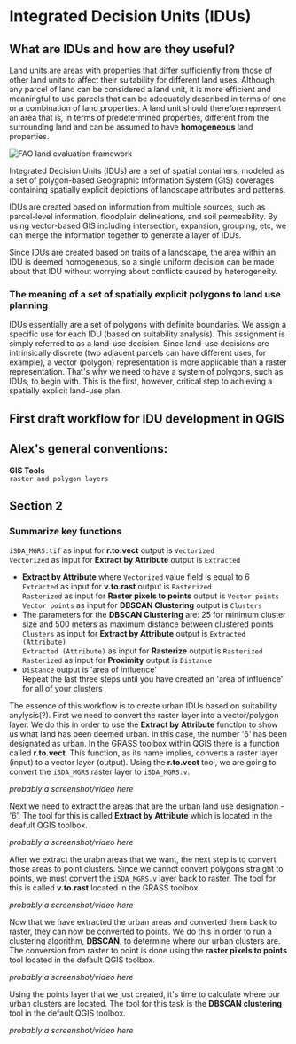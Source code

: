# Integrated Decision Units (IDUs)

## What are IDUs and how are they useful?

Land units are areas with properties that differ sufficiently from those of
other land units to affect their suitability for different land uses.
Although any parcel of land can be considered a land unit, it is more efficient
and meaningful to use parcels that can be adequately described in terms of one
or a combination of land properties.
A land unit should therefore represent an area that is, in terms of
predetermined properties, different from the surrounding land and can be
assumed to have **homogeneous** land properties.

![FAO land evaluation framework](https://www.fao.org/3/U1980E/u1980e09.jpg)

Integrated Decision Units (IDUs) are a set of spatial containers, modeled as a set of polygon-based 
Geographic Information System (GIS) coverages containing spatially explicit depictions of landscape 
attributes and patterns.

IDUs are created based on information from multiple sources, such as parcel-level information, 
floodplain delineations, and soil permeability. By using vector-based GIS including intersection, 
expansion, grouping, etc, we can merge the information together to generate a layer of IDUs.

Since IDUs are created based on traits of a landscape, the area within an IDU is deemed homogeneous, 
so a single uniform decision can be made about that IDU without worrying about conflicts caused by heterogeneity.

### The meaning of a set of spatially explicit polygons to land use planning

IDUs essentially are a set of polygons with definite boundaries.
We assign a specific use for each IDU (based on suitability analysis). This assignment is simply referred to
as a land-use decision. 
Since land-use decisions are intrinsically discrete (two adjacent parcels can have different uses, for example), 
a vector (polygon) representation is more applicable than a raster representation. That's why we need to 
have a system of polygons, such as IDUs, to begin with. This is the first, however, 
critical step to achieving a spatially explicit land-use plan.

## First draft workflow for IDU development in QGIS

## Alex's general conventions:
**GIS Tools**  
`raster and polygon layers`  

## Section 2  
### Summarize key functions

`iSDA_MGRS.tif` as input for **r.to.vect** output is `Vectorized`  
`Vectorized` as input for **Extract by Attribute** output is `Extracted`
- **Extract by Attribute** where `Vectorized` value field is equal to 6  
`Extracted` as input for **v.to.rast** output is `Rasterized`  
`Rasterized` as input for **Raster pixels to points** output is `Vector points`  
`Vector points` as input for **DBSCAN Clustering** output is `Clusters`
- The parameters for the **DBSCAN Clustering** are: 25 for minimum cluster size and 500 meters as maximum distance between clustered points  
`Clusters` as input for **Extract by Attribute** output is `Extracted (Attribute)`  
`Extracted (Attribute)` as input for **Rasterize** output is `Rasterized`  
`Rasterized` as input for **Proximity** output is `Distance`
- `Distance` output is 'area of influence'  
Repeat the last three steps until you have created an 'area of influence' for all of your clusters




The essence of this workflow is to create urban IDUs based on suitability anylysis(?). 
First we need to convert the raster layer into a vector/polygon layer. We do this in order to use the **Extract by Attribute** function to show us what land has been deemed urban. In this case, the number '6' has been designated as urban.
In the GRASS toolbox within QGIS there is a function called **r.to.vect**. This function, as its name implies, converts a raster layer (input) to a vector layer (output). 
Using the **r.to.vect** tool, we are going to convert the `iSDA_MGRS` raster layer to `iSDA_MGRS.v`.

_probably a screenshot/video here_

Next we need to extract the areas that are the urban land use designation - '6'. The tool for this is called **Extract by Attribute** which is located in the deafult QGIS toolbox. 

_probably a screenshot/video here_

After we extract the urabn areas that we want, the next step is to convert those areas to point clusters. Since we cannot convert polygons straight to points, we must convert the `iSDA_MGRS.v` layer back to raster. The tool for this is called **v.to.rast** located in the GRASS toolbox.

_probably a screenshot/video here_

Now that we have extracted the urban areas and converted them back to raster, they can now be converted to points. We do this in order to run a clustering algorithm, **DBSCAN**, to determine where our urban clusters are. The conversion from raster to point is done using the **raster pixels to points** tool located in the default QGIS toolbox.

_probably a screenshot/video here_

Using the points layer that we just created, it's time to calculate where our urban clusters are located. The tool for this task is the **DBSCAN clustering** tool in the default QGIS toolbox. 

_probably a screenshot/video here_
